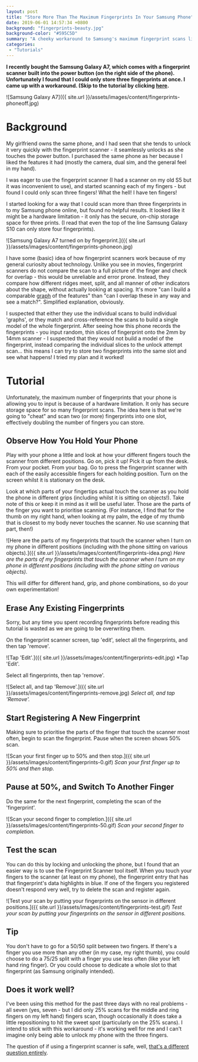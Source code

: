 ```yaml
---
layout: post
title: "Store More Than The Maximum Fingerprints In Your Samsung Phone"
date: 2019-06-01 14:57:34 +0800
background: "fingerprints-beauty.jpg"
background-color: "#595C5D"
summary: "A cheeky workaround to Samsung's maximum fingerprint scans limit."
categories:
 - "Tutorials"
---
```


**I recently bought the Samsung Galaxy A7, which comes with a fingerprint scanner built into the power button (on the right side of the phone). Unfortunately I found that I could only store three fingerprints at once. I came up with a workaround. (Skip to the tutorial by clicking [here](#tutorial).**

![Samsung Galaxy A7]({{ site.url }}/assets/images/content/fingerprints-phoneoff.jpg)

# Background

My girlfriend owns the same phone, and I had seen that she tends to unlock it very quickly with the fingerprint scanner - it seamlessly unlocks as she touches the power button. I purchased the same phone as her because I liked the features it had (mostly the camera, dual sim, and the general feel in my hand).

I was eager to use the fingerprint scanner (I had a scanner on my old S5 but it was inconvenient to use), and started scanning each of my fingers - but found I could only scan three fingers! What the hell! I have ten fingers!

I started looking for a way that I could scan more than three fingerprints in to my Samsung phone online, but found no helpful results. It looked like it might be a hardware limitation - it only has the secure, on-chip storage space for three prints. (I read that even the top of the line Samsung Galaxy S10 can only store four fingerprints).

![Samsung Galaxy A7 turned on by fingerprint.]({{ site.url }}/assets/images/content/fingerprints-phoneon.jpg)

I have some (basic) idea of how fingerprint scanners work because of my general curiosity about technology. Unlike you see in movies, fingerprint scanners do not compare the scan to a full picture of the finger and check for overlap - this would be unreliable and error prone. Instead, they compare how different ridges meet, split, and all manner of other indicators about the shape, without actually looking at spacing. It's more "can I build a comparable [graph](https://en.wikipedia.org/wiki/Graph_theory) of the features" than "can I overlap these in any way and see a match?". Simplified explanation, obviously.

I suspected that either they use the individual scans to build individual 'graphs', or they match and cross-reference the scans to build a single model of the whole fingerprint. After seeing how this phone records the fingerprints - you input random, thin slices of fingerprint onto the 2mm by 14mm scanner - I suspected that they would not build a model of the fingerprint, instead comparing the individual slices to the unlock attempt scan... this means I can try to store two fingerprints into the same slot and see what happens! I tried my plan and it worked!

# Tutorial

Unfortunately, the maximum number of fingerprints that your phone is allowing you to input is because of a hardware limitation. It only has secure storage space for so many fingerprint scans. The idea here is that we're going to "cheat" and scan two (or more) fingerprints into one slot, effectively doubling the number of fingers you can store.

## Observe How You Hold Your Phone

Play with your phone a little and look at how your different fingers touch the scanner from different positions. Go on, pick it up! Pick it up from the desk. From your pocket. From your bag. Go to press the fingerprint scanner with each of the easily accessible fingers for each holding position. Turn on the screen whilst it is stationary on the desk.

Look at which parts of your fingertips actual touch the scanner as you hold the phone in different grips (including whilst it is sitting on objects!). Take note of this or keep it in mind as it will be useful later. Those are the parts of the finger you want to prioritise scanning. (For instance, I find that for the thumb on my right hand, when looking at my palm, the edge of my thumb that is closest to my body never touches the scanner. No use scanning that part, then!)

![Here are the parts of my fingerprints that touch the scanner when I turn on my phone in different positions (including with the phone sitting on various objects).]({{ site.url }}/assets/images/content/fingerprints-idea.png)
*Here are the parts of my fingerprints that touch the scanner when I turn on my phone in different positions (including with the phone sitting on various objects).*

This will differ for different hand, grip, and phone combinations, so do your own experimentation!

## Erase Any Existing Fingerprints

Sorry, but any time you spent recording fingerprints before reading this tutorial is wasted as we are going to be overwriting them.

On the fingerprint scanner screen, tap 'edit', select all the fingerprints, and then tap 'remove'. 

![Tap 'Edit'.]({{ site.url }}/assets/images/content/fingerprints-edit.jpg)
*Tap 'Edit'.

Select all fingerprints, then tap 'remove'.

![Select all, and tap 'Remove'.]({{ site.url }}/assets/images/content/fingerprints-remove.jpg)
*Select all, and tap 'Remove'.*

## Start Registering A New Fingerprint

Making sure to prioritise the parts of the finger that touch the scanner most often, begin to scan the fingerprint. Pause when the screen shows 50% scan. 

![Scan your first finger up to 50% and then stop.]({{ site.url }}/assets/images/content/fingerprints-0.gif)
*Scan your first finger up to 50% and then stop.*

## Pause at 50%, and Switch To Another Finger

Do the same for the next fingerprint, completing the scan of the 'fingerprint'.

![Scan your second finger to completion.]({{ site.url }}/assets/images/content/fingerprints-50.gif)
*Scan your second finger to completion.*

## Test the scan

You can do this by locking and unlocking the phone, but I found that an easier way is to use the Fingerprint Scanner tool itself. When you touch your fingers to the scanner (at least on my phone), the fingerprint entry that has that fingerprint's data highlights in blue. If one of the fingers you registered doesn't respond very well, try to delete the scan and register again. 

![Test your scan by putting your fingerprints on the sensor in different positions.]({{ site.url }}/assets/images/content/fingerprints-test.gif)
*Test your scan by putting your fingerprints on the sensor in different positions.*

## Tip

You don't have to go for a 50/50 split between two fingers. If there's a finger you use more than any other (in my case, my right thumb), you could choose to do a 75/25 split with a finger you use less often (like your left hand ring finger). Or you could choose to dedicate a whole slot to that fingerprint (as Samsung originally intended).

## Does it work well?

I've been using this method for the past three days with no real problems - all seven (yes, seven - but I did only 25% scans for the middle and ring fingers on my left hand) fingers scan, though occasionally it does take a little repositioning to hit the sweet spot (particularly on the 25% scans). I intend to stick with this workaround - it's working well for me and I can't imagine only being able to unlock my phone with the three fingers.

The question of if using a fingerprint scanner is safe, well, <span><a href="https://www.zdnet.com/article/hackers-can-remotely-steal-fingerprints-from-android-phones/">that's a different question entirely</a></span>.